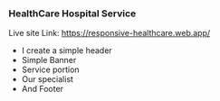 ### HealthCare Hospital Service ###


Live site Link: https://responsive-healthcare.web.app/



* I create a simple header
* Simple Banner
* Service portion
* Our specialist
* And Footer